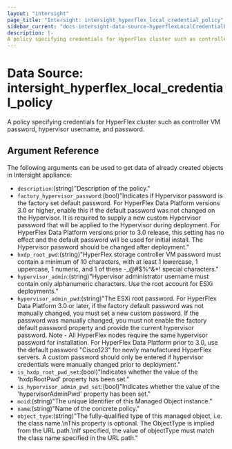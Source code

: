 ```yaml
---
layout: "intersight"
page_title: "Intersight: intersight_hyperflex_local_credential_policy"
sidebar_current: "docs-intersight-data-source-hyperflexLocalCredentialPolicy"
description: |-
A policy specifying credentials for HyperFlex cluster such as controller VM password, hypervisor username, and password.
---
```


# Data Source: intersight_hyperflex_local_credential_policy
A policy specifying credentials for HyperFlex cluster such as controller VM password, hypervisor username, and password.
## Argument Reference
The following arguments can be used to get data of already created objects in Intersight appliance:
* `description`:(string)"Description of the policy."
* `factory_hypervisor_password`:(bool)"Indicates if Hypervisor password is the factory set default password. For HyperFlex Data Platform versions 3.0 or higher, enable this if the default password was not changed on the Hypervisor. It is required to supply a new custom Hypervisor password that will be applied to the Hypervisor during deployment. For HyperFlex Data Platform versions prior to 3.0 release, this setting has no effect and the default password will be used for initial install. The Hypervisor password should be changed after deployment."
* `hxdp_root_pwd`:(string)"HyperFlex storage controller VM password must contain a minimum of 10 characters, with at least 1 lowercase, 1 uppercase, 1 numeric, and 1 of these -_@#$%^&*! special characters."
* `hypervisor_admin`:(string)"Hypervisor administrator username must contain only alphanumeric characters. Use the root account for ESXi deployments."
* `hypervisor_admin_pwd`:(string)"The ESXi root password. For HyperFlex Data Platform 3.0 or later, if the factory default password was not manually changed, you must set a new custom password. If the password was manually changed, you must not enable the factory default password property and provide the current hypervisor password. Note - All HyperFlex nodes require the same hypervisor password for installation. For HyperFlex Data Platform prior to 3.0, use the default password \"Cisco123\" for newly manufactured HyperFlex servers. A custom password should only be entered if hypervisor credentials were manually changed prior to deployment."
* `is_hxdp_root_pwd_set`:(bool)"Indicates whether the value of the 'hxdpRootPwd' property has been set."
* `is_hypervisor_admin_pwd_set`:(bool)"Indicates whether the value of the 'hypervisorAdminPwd' property has been set."
* `moid`:(string)"The unique identifier of this Managed Object instance."
* `name`:(string)"Name of the concrete policy."
* `object_type`:(string)"The fully-qualified type of this managed object, i.e. the class name.\nThis property is optional. The ObjectType is implied from the URL path.\nIf specified, the value of objectType must match the class name specified in the URL path."
